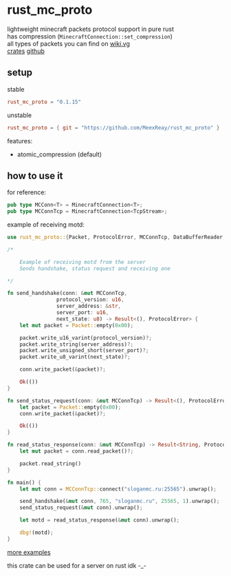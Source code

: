 # rust_mc_proto
lightweight minecraft packets protocol support in pure rust \
has compression (`MinecraftConnection::set_compression`) \
all types of packets you can find on [wiki.vg](https://wiki.vg/) \
[crates](https://crates.io/crates/rust_mc_proto)
[github](https://github.com/MeexReay/rust_mc_proto)

## setup

stable

```toml
rust_mc_proto = "0.1.15"
```

unstable

```toml
rust_mc_proto = { git = "https://github.com/MeexReay/rust_mc_proto" }
```

features:
- atomic_compression (default)

## how to use it

for reference:
```rust
pub type MCConn<T> = MinecraftConnection<T>;
pub type MCConnTcp = MinecraftConnection<TcpStream>;
```

example of receiving motd:

```rust
use rust_mc_proto::{Packet, ProtocolError, MCConnTcp, DataBufferReader, DataBufferWriter};

/*

    Example of receiving motd from the server
    Sends handshake, status request and receiving one

*/

fn send_handshake(conn: &mut MCConnTcp,
                protocol_version: u16,
                server_address: &str,
                server_port: u16,
                next_state: u8) -> Result<(), ProtocolError> {
    let mut packet = Packet::empty(0x00);

    packet.write_u16_varint(protocol_version)?;
    packet.write_string(server_address)?;
    packet.write_unsigned_short(server_port)?;
    packet.write_u8_varint(next_state)?;

    conn.write_packet(&packet)?;

    Ok(())
}

fn send_status_request(conn: &mut MCConnTcp) -> Result<(), ProtocolError> {
    let packet = Packet::empty(0x00);
    conn.write_packet(&packet)?;

    Ok(())
}

fn read_status_response(conn: &mut MCConnTcp) -> Result<String, ProtocolError> {
    let mut packet = conn.read_packet()?;

    packet.read_string()
}

fn main() {
    let mut conn = MCConnTcp::connect("sloganmc.ru:25565").unwrap();

    send_handshake(&mut conn, 765, "sloganmc.ru", 25565, 1).unwrap();
    send_status_request(&mut conn).unwrap();

    let motd = read_status_response(&mut conn).unwrap();

    dbg!(motd);
}
```

[more examples](https://github.com/MeexReay/rust_mc_proto/tree/main/examples)

this crate can be used for a server on rust idk -_-